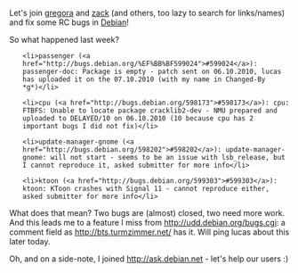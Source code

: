 <html><body><p>Let's join <a href="http://info.comodo.priv.at/blog/">gregora</a> and <a href="http://upsilon.cc/~zack/hacking/debian/rcbw/">zack</a> (and others, too lazy to search for links/names) and fix some RC bugs in <a href="http://debian.org">Debian</a>!



So what happened last week?

</p><ul>

	<li>passenger (<a href="http://bugs.debian.org/%EF%BB%BF599024">#﻿599024</a>): passenger-doc: Package is empty - patch sent on 06.10.2010, lucas has uploaded it on the 07.10.2010 (with my name in Changed-By *g*)﻿﻿﻿</li>

	<li>cpu (<a href="http://bugs.debian.org/598173">#598173</a>): cpu: FTBFS: Unable to locate package cracklib2-dev - NMU prepared and uploaded to DELAYED/10 on 06.10.2010 (10 because cpu has 2 important bugs I did not fix)</li>

	<li>update-manager-gnome (<a href="http://bugs.debian.org/598202">#598202</a>): update-manager-gnome: will not start - seems to be an issue with lsb_release, but I cannot reproduce it, asked submitter for more info</li>

	<li>ktoon (<a href="http://bugs.debian.org/599303">#599303</a>): ktoon: KToon crashes with Signal 11 - cannot reproduce either, asked submitter for more info</li>

</ul>

What does that mean? Two bugs are (almost) closed, two need more work. And this leads me to a feature I miss from <a href="http://udd.debian.org/bugs.cgi">http://udd.debian.org/bugs.cgi</a>: a comment field as <a href="http://bts.turmzimmer.net/">http://bts.turmzimmer.net/</a> has it. Will ping lucas about this later today.



Oh, and on a side-note, I joined <a href="http://ask.debian.net/">http://ask.debian.net</a> - let's help our users :)</body></html>